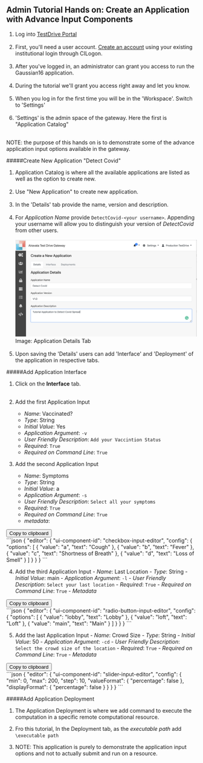 ## Admin Tutorial Hands on: Create an Application with Advance Input Components 

1. Log into <a href="https://testdrive.airavata.org/" target="_blank">TestDrive Portal</a>
<br></br>
2. First, you'll need a user account. <a href="https://testdrive.airavata.org/auth/login" target="_blank">Create an account</a> using your existing institutional login through CILogon. 
<br></br>
3. After you've logged in, an administrator can grant you access to run the Gaussian16 application. 
<br></br>
4. During the tutorial we'll grant you access right away and let you know. 
<br></br>
5. When you log in for the first time you will be in the 'Workspace'. Switch to 'Settings'
<br></br>
6. 'Settings' is the admin space of the gateway. Here the first is "Application Catalog"
<br></br> 

NOTE: the purpose of this hands on is to demonstrate some of the advance application input options available in the gateway.

#####Create New Application "Detect Covid"
1. Application Catalog is where all the available applications are listed as well as the option to create new.
<br></br>
2. Use "New Application" to create new application.
<br></br>
3. In the 'Details' tab provide the name, version and description.
<br></br>
4. For _Application Name_ provide `DetectCovid-<your username>`. Appending your
     username will allow you to distinguish your version of _DetectCovid_ from other
     users.
<br></br>
![Screenshot](../img/appdetails.png)
Image: Application Details Tab
<br></br>
4. Upon saving the 'Details' users can add 'Interface' and 'Deployment' of the application in respective tabs.

#####Add Application Interface

1. Click on the **Interface** tab.
<br></br>
2. Add the first Application Input
    - _Name_: Vaccinated?
    - _Type_: String
    - _Initial Value_: Yes
    - _Application Argument_: `-v`
    - _User Friendly Description_: `Add your Vaccintion Status`
    - _Required_: `True`
    - _Required on Command Line_: `True`
    
3. Add the second Application Input
    - _Name_: Symptoms
    - _Type_: String
    - _Initial Value_: a
    - _Application Argument_: `-s`
    - _User Friendly Description_: `Select all your symptoms`
    - _Required_: `True`
    - _Required on Command Line_: `True`
    - _metadata_: 

<button class="btn" data-clipboard-target="#symptoms">
    Copy to clipboard
</button>
<div id="symptoms">
```json    
{
    "editor": {
        "ui-component-id": "checkbox-input-editor",
        "config": {
            "options": [
                {
                    "value": "a",
                    "text": "Cough"
                },
                {
                    "value": "b",
                    "text": "Fever"
                },
                {
                    "value": "c",
                    "text": "Shortness of Breath"
                },
                {
                    "value": "d",
                    "text": "Loss of Smell"
                 }
            ]
        }
    }
}
``` 
</div>   

4. Add the third Application Input
       - _Name_: Last Location
       - _Type_: String
       - _Initial Value_: main
       - _Application Argument_: `-l`
       - _User Friendly Description_: `Select your last location`
       - _Required_: `True`
       - _Required on Command Line_: `True`
       - _Metadata_

<button class="btn" data-clipboard-target="#last_location">
    Copy to clipboard
</button>
<div id="last_location">
```json
{
    "editor": {
        "ui-component-id": "radio-button-input-editor",
        "config": {
            "options": [
                {
                    "value": "lobby",
                    "text": "Lobby"
                },
                {
                    "value": "loft",
                    "text": "Loft"
                },
                {
                    "value": "main",
                    "text": "Main"
                }
            ]
        }
    }
}
```
</div>

5. Add the last Application Input
       - _Name_: Crowd Size
       - _Type_: String
       - _Initial Value_: 50
       - _Application Argument_: `-cd`
       - _User Friendly Description_: `Select the crowd size of the location`
       - _Required_: `True`
       - _Required on Command Line_: `True`
       - _Metadata_

<button class="btn" data-clipboard-target="#crowd_size">
    Copy to clipboard
</button>
<div id="crowd_size">
```json 
{
    "editor": {
        "ui-component-id": "slider-input-editor",
        "config": {
            "min": 0,
            "max": 200,
            "step": 10,
            "valueFormat": {
                "percentage": false
            },
            "displayFormat": {
                "percentage": false
            }
        }
    }
}
```
</div>

#####Add Application Deployment
1. The Application Deployment is where we add command to execute the computation in a specific remote computational resource.

2. Fro this tutorial, In the Deployment tab, as the _executable path_ add `\executable path`

3. NOTE: This application is purely to demonstrate the application input options and not to actually submit and run on a resource. 
